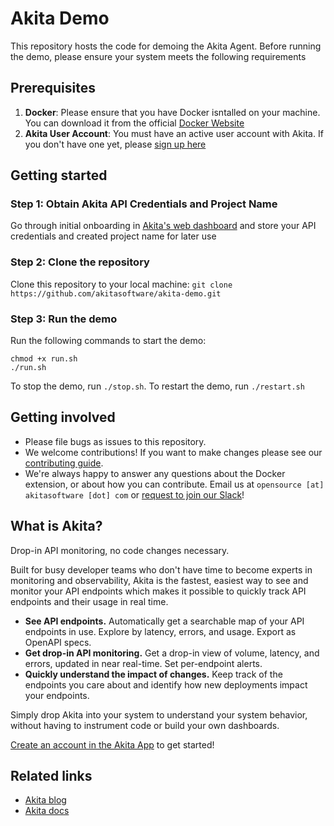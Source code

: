 # Akita Demo

This repository hosts the code for demoing the Akita Agent. Before running the demo, please ensure your system meets the following requirements

## Prerequisites
1. **Docker**: Please ensure that you have Docker isntalled on your machine. You can download it from the official [Docker Website](https://docs.docker.com/engine/install/)
2. **Akita User Account**: You must have an active user account with Akita. If you don't have one yet, please [sign up here](https://app.akita.software/login?sign_up)

## Getting started
### Step 1: Obtain Akita API Credentials and Project Name
Go through initial onboarding in [Akita's web dashboard](https://app.akita.software) and store your API credentials and created project name for later use

### Step 2: Clone the repository
Clone this repository to your local machine:
`git clone https://github.com/akitasoftware/akita-demo.git`

### Step 3: Run the demo
Run the following commands to start the demo:
```
chmod +x run.sh
./run.sh
```

To stop the demo, run `./stop.sh`. To restart the demo, run `./restart.sh`

## Getting involved

* Please file bugs as issues to this repository.
* We welcome contributions! If you want to make changes please see our [contributing guide](CONTRIBUTING.md).
* We're always happy to answer any questions about the Docker extension, or about how you
  can contribute. Email us at `opensource [at] akitasoftware [dot] com` or
  [request to join our Slack](https://docs.google.com/forms/d/e/1FAIpQLSfF-Mf4Li_DqysCHy042IBfvtpUDHGYrV6DOHZlJcQV8OIlAA/viewform?usp=sf_link)!

## What is Akita?

Drop-in API monitoring, no code changes necessary.

Built for busy developer teams who don't have time to become experts in monitoring and observability, Akita is the
fastest, easiest way to see and monitor your API endpoints which makes it possible to quickly track API endpoints and
their usage in real time.

* **See API endpoints.** Automatically get a searchable map of your API endpoints in use. Explore by latency, errors,
  and usage. Export as OpenAPI specs.
* **Get drop-in API monitoring.** Get a drop-in view of volume, latency, and errors, updated in near real-time. Set
  per-endpoint alerts.
* **Quickly understand the impact of changes.** Keep track of the endpoints you care about and identify how new
  deployments impact your endpoints.

Simply drop Akita into your system to understand your system behavior, without having to instrument code or build your
own dashboards.

[Create an account in the Akita App](https//app.akita.software/login?sign_up) to get started!

## Related links
* [Akita blog](https://www.akitasoftware.com/blog)
* [Akita docs](https://docs.akita.software/)



